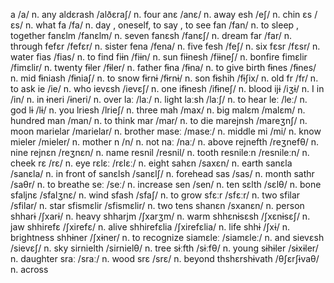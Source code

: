 a /a/ n. any
aldɛrash /alðɛraʃ/ n. four
anɛ /anɛ/ n. away
esh /eʃ/ n. chin
ɛs /ɛs/ n. what
fa /fa/ n. day	, oneself, to	say	, to	see
fan /fan/ n. to	sleep	, together
fanɛlm /fanɛlm/ n. seven
fanɛsh /fanɛʃ/ n. dream
far /far/ n. through
fefɛr /fefɛr/ n. sister
fena /fena/ n. five
fesh /feʃ/ n. six
fɛsr /fɛsr/ n. water
fias /fias/ n. to	find
fiɨn /fiɨn/ n. sun
fiɨnesh /fiɨneʃ/ n. bonfire
fimɛlir /fimɛlir/ n. twenty
fɨler /fɨler/ n. father
fɨna /fɨna/ n. to	give	birth
fɨnes /fɨnes/ n. mid
fɨniash /fɨniaʃ/ n. to	snow
fɨrnɨ /fɨrnɨ/ n. son
fɨshih /fɨʃix/ n. old
fr /fr/ n. to	ask
ie /ie/ n. who
ievɛsh /ievɛʃ/ n. one
ifɨnesh /ifɨneʃ/ n. blood
ijɨ /iʒɨ/ n. I
in /in/ n. in
ɨneri /ɨneri/ n. over
laː /laː/ n. light
laːsh /laːʃ/ n. to	hear
leː /leː/ n. god
lɨ /lɨ/ n. you
lriesh /lrieʃ/ n. three
mah /max/ n. big
malɛm /malɛm/ n. hundred
man /man/ n. to	think
mar /mar/ n. to	die
marejnsh /mareʒnʃ/ n. moon
marielar /marielar/ n. brother
maseː /maseː/ n. middle
mi /mi/ n. know
mieler /mieler/ n. mother
n /n/ n. not
naː /naː/ n. above
rejnefth /reʒnefθ/ n. nine
rejnɛn /reʒnɛn/ n. name
resnil /resnil/ n. tooth
resnileːn /resnileːn/ n. cheek
rɛ /rɛ/ n. eye
rɛlɛː /rɛlɛː/ n. eight
sahɛn /saxɛn/ n. earth
sanɛla /sanɛla/ n. in	front	of
sanɛlsh /sanɛlʃ/ n. forehead
sas /sas/ n. month
sathr /saθr/ n. to	breathe
seː /seː/ n. increase
sen /sen/ n. ten
sɛlth /sɛlθ/ n. bone
sfaljnɛ /sfalʒnɛ/ n. wind
sfash /sfaʃ/ n. to	grow
sfɛːr /sfɛːr/ n. two
sfilar /sfilar/ n. star
sfismɛlir /sfismɛlir/ n. two	tens
shanɛn /sxanɛn/ n. person
shharɨ /ʃxarɨ/ n. heavy
shharjm /ʃxarʒm/ n. warm
shhɛnɨsɛsh /ʃxɛnɨsɛʃ/ n. jaw
shhirefɛ /ʃxirefɛ/ n. alive
shhirefɛlia /ʃxirefɛlia/ n. life
shhɨ /ʃxɨ/ n. brightness
shhɨner /ʃxɨner/ n. to	recognize
siamɛleː /siamɛleː/ n. and
sievɛsh /sievɛʃ/ n. sky
sirnielth /sirnielθ/ n. tree
sɨːfth /sɨːfθ/ n. young
sɨhɨler /sɨxɨler/ n. daughter
sraː /sraː/ n. wood
srɛ /srɛ/ n. beyond
thshɛrshɨvath /θʃɛrʃɨvaθ/ n. across
